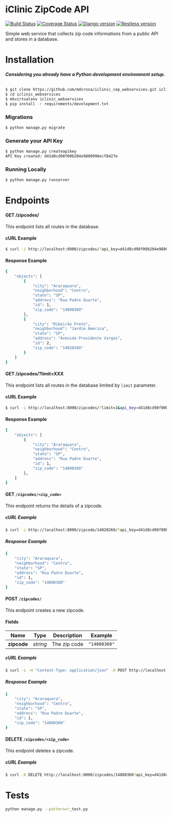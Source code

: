 # iClinic ZipCode API

[![Build Status](https://travis-ci.org/mdsrosa/iclinic_cep_webservice.svg)](https://travis-ci.org/mdsrosa/iclinic_cep_webservice) [![Coverage Status](https://coveralls.io/repos/mdsrosa/iclinic_cep_webservice/badge.svg?branch=master&service=github)](https://coveralls.io/github/mdsrosa/iclinic_cep_webservice?branch=master) [![Django version](https://img.shields.io/badge/Django-1.9.1-blue.svg)](https://docs.djangoproject.com/en/1.9/) [![Restless version](https://img.shields.io/badge/Restless-2.0.1-green.svg)](http://restless.readthedocs.org/en/latest/index.html)

Simple web service that collects zip code informations from a public API and stores in a database.

# Installation
###### **Considering you already have a Python development environment setup.**

```bash
$ git clone https://github.com/mdsrosa/iclinic_cep_webservices.git iclinic_webservices
$ cd iclinic_webservices
$ mkvirtualenv iclinic_webservices
$ pip install -r requirements/development.txt
```

### Migrations
```bash
$ python manage.py migrate
```

### Generate your API Key

```bash
$ python manage.py createapikey
API Key created: d41d8cd98f00b204e9800998ecf8427e
```

### Running Locally
```bash
$ python manage.py runserver
```

# Endpoints

#### GET /zipcodes/

This endpoint lists all routes in the database.

#### cURL Example

```bash
$ curl -i http://localhost:8000/zipcodes/?api_key=d41d8cd98f00b204e9800998ecf8427e
```

#### Response Example
```bash
{
    "objects": [
        {
            "city": "Araraquara",
            "neighborhood": "Centro",
            "state": "SP",
            "address": "Rua Padre Duarte",
            "id": 1,
            "zip_code": "14800360"
        },
        {
            "city": "Ribeirão Preto",
            "neighborhood": "Jardim América",
            "state": "SP",
            "address": "Avenida Presidente Vargas",
            "id": 2,
            "zip_code": "14020260"
        }
    ]
}
```

#### GET /zipcodes/?limit=XXX

This endpoint lists all routes in the database limited by `limit` parameter.

#### cURL Example

```bash
$ curl -i http://localhost:8000/zipcodes/?limit=1&api_key=d41d8cd98f00b204e9800998ecf8427e
```

#### Response Example
```bash
{
    "objects": [
        {
            "city": "Araraquara",
            "neighborhood": "Centro",
            "state": "SP",
            "address": "Rua Padre Duarte",
            "id": 1,
            "zip_code": "14800360"
        },
    ]
}
```

#### GET `/zipcodes/<zip_code>`
This endpoint returns the details of a zipcode.

##### cURL Example
```bash
$ curl -i http://localhost:8000/zipcode/14020260/?api_key=d41d8cd98f00b204e9800998ecf8427e
```

##### Response Example
```bash
{
    "city": "Araraquara",
    "neighborhood": "Centro",
    "state": "SP",
    "address": "Rua Padre Duarte",
    "id": 1,
    "zip_code": "14800360"
}
```

#### POST `/zipcodes/`
This endpoint creates a new zipcode.

#### Fields

Name            | Type | Description | Example
----------------|------|------------ |--------
**zipcode**| _string_ | The zip code| `"14800360"`

##### cURL Example
```bash
$ curl -i -H "Content-Type: application/json" -X POST http://localhost:8000/zipcodes/?api_key=d41d8cd98f00b204e9800998ecf8427e -d '{"zip_code":"14800360"}'
```

##### Response Example
```bash
{
    "city": "Araraquara",
    "neighborhood": "Centro",
    "state": "SP",
    "address": "Rua Padre Duarte",
    "id": 1,
    "zip_code": "14800360"
}
```

#### DELETE `/zipcodes/<zip_code>`
This endpoint deletes a zipcode.

##### cURL Example
```bash
$ curl -X DELETE http://localhost:8000/zipcodes/14800360?api_key=d41d8cd98f00b204e9800998ecf8427e
```

# Tests
```bash
python manage.py --pattern=*_test.py
```
